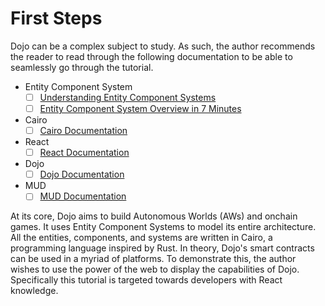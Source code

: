 # First Steps

Dojo can be a complex subject to study. As such, the author recommends the reader to read through the
following documentation to be able to seamlessly go through the tutorial.

- Entity Component System
  - [ ] [Understanding Entity Component Systems](https://www.simplilearn.com/entity-component-system-introductory-guide-article#:~:text=The%20Entity%20Component%20System%20is,the%20data%20from%20the%20behavior.)
  - [ ] [Entity Component System Overview in 7 Minutes](https://www.youtube.com/watch?v=2rW7ALyHaas)
- Cairo
  -  [ ] [Cairo Documentation](https://github.com/starkware-libs/cairo#readme)
- React
  -  [ ] [React Documentation](https://react.dev/)
- Dojo
  - [ ] [Dojo Documentation](https://book.dojoengine.org/)
- MUD
  - [ ] [MUD Documentation](https://mud.dev)

At its core, Dojo aims to build Autonomous Worlds (AWs) and onchain games. It uses Entity Component
Systems to model its entire architecture. All the entities, components, and systems are written in
Cairo, a programming language inspired by Rust. In theory, Dojo's smart contracts can be used in a 
myriad of platforms. To demonstrate this, the author wishes to use the power of the web to display
the capabilities of Dojo. Specifically this tutorial is targeted towards developers with React knowledge.
